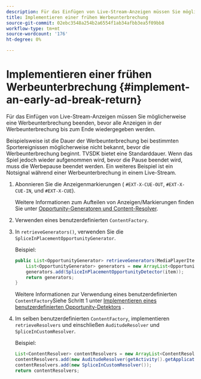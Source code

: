 ```yaml
---
description: Für das Einfügen von Live-Stream-Anzeigen müssen Sie möglicherweise eine Werbeunterbrechung beenden, bevor alle Anzeigen in der Werbeunterbrechung bis zum Ende wiedergegeben werden.
title: Implementieren einer frühen Werbeunterbrechung
source-git-commit: 02ebc3548a254b2a6554f1ab34afbb3ea5f09bb8
workflow-type: tm+mt
source-wordcount: '176'
ht-degree: 0%

---
```


# Implementieren einer frühen Werbeunterbrechung {#implement-an-early-ad-break-return}

Für das Einfügen von Live-Stream-Anzeigen müssen Sie möglicherweise eine Werbeunterbrechung beenden, bevor alle Anzeigen in der Werbeunterbrechung bis zum Ende wiedergegeben werden.

Beispielsweise ist die Dauer der Werbeunterbrechung bei bestimmten Sportereignissen möglicherweise nicht bekannt, bevor die Werbeunterbrechung beginnt. TVSDK bietet eine Standarddauer. Wenn das Spiel jedoch wieder aufgenommen wird, bevor die Pause beendet wird, muss die Werbepause beendet werden. Ein weiteres Beispiel ist ein Notsignal während einer Werbeunterbrechung in einem Live-Stream.

1. Abonnieren Sie die Anzeigenmarkierungen ( `#EXT-X-CUE-OUT`, `#EXT-X-CUE-IN`, und `#EXT-X-CUE`).

   Weitere Informationen zum Aufteilen von Anzeigen/Markierungen finden Sie unter [Opportunity-Generatoren und Content-Resolver](../../../tvsdk-1.4-for-android/content-resolver/android-1.4-content-resolver-about.md).
1. Verwenden eines benutzerdefinierten `ContentFactory`.
1. In `retrieveGenerators()`, verwenden Sie die `SpliceInPlacementOpportunityGenerator`.

   Beispiel:

   ```java
   public List<OpportunityGenerator> retrieveGenerators(MediaPlayerItem item) { 
       List<OpportunityGenerator> generators = new ArrayList<OpportunityGenerator>(); 
       generators.add(SpliceInPlacementOpportunityDetector(item)); 
       return generators; 
   }
   ```

   Weitere Informationen zur Verwendung eines benutzerdefinierten `ContentFactory`Siehe Schritt 1 unter [Implementieren eines benutzerdefinierten Opportunity-Detektors](../../../tvsdk-1.4-for-android/content-resolver/android-1.4-opp-detector-impl.md) .

1. Im selben benutzerdefinierten `ContentFactory`, implementieren `retrieveResolvers` und einschließen `AuditudeResolver` und `SpliceInCustomResolver`.

   Beispiel:

   ```java
   List<ContentResolver> contentResolvers = new ArrayList<ContentResolver>(); 
   contentResolvers.add(new AuditudeResolver(getActivity().getApplicationContext())); 
   contentResolvers.add(new SpliceInCustomResolver()); 
   return contentResolvers;
   ```
